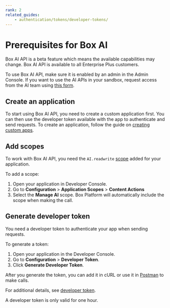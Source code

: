 ```yaml
---
rank: 2
related_guides:
    - authentication/tokens/developer-tokens/
---
```


# Prerequisites for Box AI

<Message type="notice">
Box AI API is a beta feature which means the
available capabilities may change.
Box AI API is available to all Enterprise Plus customers.
</Message>

To use Box AI API, make sure it is enabled by an
admin in the Admin Console. If you want to use
the AI APIs in your sandbox, request access
from the AI team using [this form][form].

## Create an application

To start using Box AI API, you need to create a
custom application first. You can then use the
developer token available with the app to
authenticate and send requests.
To create an application, follow the guide
on [creating custom apps][createapps].

## Add scopes

To work with Box AI API, you need the
`AI.readwrite` [scope][scope] added for
your application.

To add a scope:

1. Open your application in Developer Console.
1. Go to **Configuration** > **Application Scopes** > **Content Actions**
1. Select the **Manage AI** scope. Box Platform will
   automatically include the scope when making the call.

## Generate developer token

You need a developer token
to authenticate your app when sending requests. 

To generate a token:

1. Open your application in the Developer Console.
2. Go to **Configuration** > **Developer Token**.
3. Click **Generate Developer Token**.

After you generate the token, you can add it in cURL
or use it in [Postman][postman] to make calls.

For additional details, see [developer token][token].

<Message type="notice">
A developer token is only valid for one hour.
</Message>

[token]: g://authentication/tokens/developer-tokens/
[scope]: g://api-calls/permissions-and-errors/scopes/
[oauthscopes]: g://api-calls/permissions-and-errors/scopes/#scopes-oauth-2-authorization
[createapps]: g://applications/app-types/custom-apps/
[postman]: g://tooling/postman/
[form]: https://docs.google.com/forms/d/e/1FAIpQLScULnADtK7DtqXFrFFLJMoDAaFMFTOvPySHDtpKwNMe
